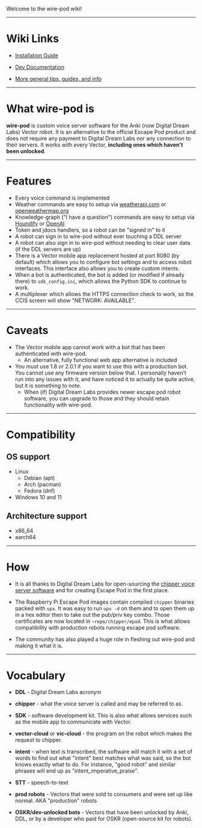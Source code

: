 Welcome to the wire-pod wiki!

***

# Wiki Links

* [Installation Guide](./Installation)

* [Dev Documentation](./Standards)

* [More general tips, guides, and info](./Things-to-Know)

***

# What wire-pod is

**wire-pod** is custom voice server software for the Anki (now Digital Dream Labs) Vector robot. It is an alternative to the official Escape Pod product and does not require any payment to Digital Dream Labs nor any connection to their servers. It works with every Vector, **including ones which haven't been unlocked**.

***


# Features

- Every voice command is implemented
- Weather commands are easy to setup via [weatherapi.com](https://weatherapi.com) or [openweathermap.org](https://openweathermap.org)
- Knowledge-graph ("I have a question") commands are easy to setup via [Houndify](https://www.soundhound.com/) or [OpenAI](https://openai.com/)
- Token and jdocs handlers, so a robot can be "signed in" to it
- A robot can sign in to wire-pod without ever touching a DDL server
- A robot can also sign in to wire-pod without needing to clear user data (if the DDL servers are up)
- There is a Vector mobile app replacement hosted at port 8080 (by default) which allows you to configure bot settings and to access robot interfaces. This interface also allows you to create custom intents.
- When a bot is authenticated, the bot is added (or modified if already there) to `sdk_config.ini`, which allows the Python SDK to continue to work.
- A multiplexer which allows the HTTPS connection check to work, so the CCIS screen will show "NETWORK: AVAILABLE".

***

# Caveats

- The Vector mobile app cannot work with a bot that has been authenticated with wire-pod.
    - An alternative, fully functional web app alternative is included
- You must use 1.8 or 2.0.1 if you want to use this with a production bot. You cannot use any firmware version below that. I personally haven't run into any issues with it, and have noticed it to actually be quite active, but it is something to note.
    - When (if) Digital Dream Labs provides newer escape pod robot software, you can upgrade to those and they should retain functionality with wire-pod.

***

# Compatibility

## OS support
- Linux
    - Debian (apt)
    - Arch (pacman)
    - Fedora (dnf)
- Windows 10 and 11

## Architecture support
- x86_64
- aarch64

***

# How

* It is all thanks to Digital Dream Labs for open-sourcing the [chipper voice server software](https://github.com/digital-dream-labs/chipper) and for creating Escape Pod in the first place.

* The Raspberry Pi Escape Pod images contain compiled `chipper` binaries packed with `upx`. It was easy to run `upx -d` on them and to open them up in a hex editor then to take out the pub/priv key combo. Those certificates are now located in `~repo/chipper/epod`. This is what allows compatibility with production robots running escape pod software.

* The community has also played a huge role in fleshing out wire-pod and making it what it is.

***

# Vocabulary

* **DDL** - Digital Dream Labs acronym

* **chipper** - what the voice server is called and may be referred to as.

* **SDK** - software development kit. This is also what allows services such as the mobile app to communicate with Vector.

* **vector-cloud** or **vic-cloud** - the program on the robot which makes the request to chipper.

* **intent** - when text is transcribed, the software will match it with a set of words to find out what "intent" best matches what was said, so the bot knows exactly what to do. For instance, "good robot" and similar phrases will end up as "intent_imperative_praise".

* **STT** - speech-to-text

* **prod robots** - Vectors that were sold to consumers and were set up like normal. AKA "production" robots

* **OSKR/dev-unlocked bots** - Vectors that have been unlocked by Anki, DDL, or by a developer who paid for OSKR (open-source kit for robots).